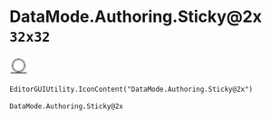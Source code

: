 # DataMode.Authoring.Sticky@2x `32x32`
<img src="/img/DataMode.Authoring.Sticky.png" width=32 height=32>

``` CSharp
EditorGUIUtility.IconContent("DataMode.Authoring.Sticky@2x")
```
```
DataMode.Authoring.Sticky@2x
```
